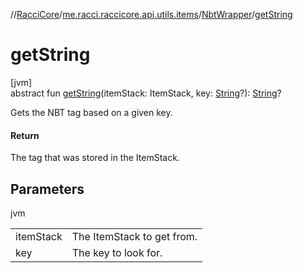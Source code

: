 //[RacciCore](../../../index.md)/[me.racci.raccicore.api.utils.items](../index.md)/[NbtWrapper](index.md)/[getString](get-string.md)

# getString

[jvm]\
abstract fun [getString](get-string.md)(itemStack: ItemStack, key: [String](https://kotlinlang.org/api/latest/jvm/stdlib/kotlin/-string/index.html)?): [String](https://kotlinlang.org/api/latest/jvm/stdlib/kotlin/-string/index.html)?

Gets the NBT tag based on a given key.

#### Return

The tag that was stored in the ItemStack.

## Parameters

jvm

| | |
|---|---|
| itemStack | The ItemStack to get from. |
| key | The key to look for. |
